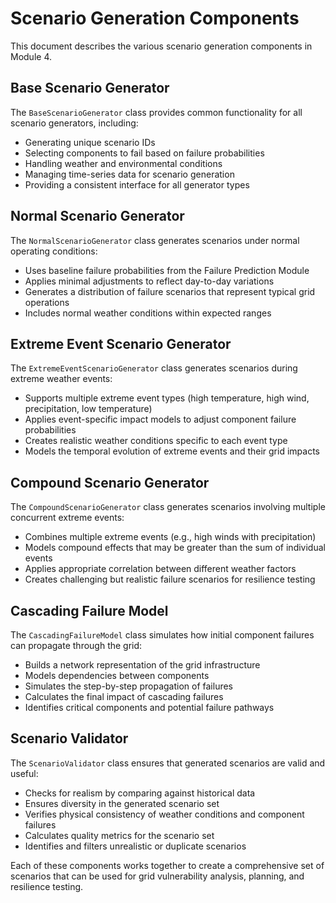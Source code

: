 # Scenario Generation Components

This document describes the various scenario generation components in Module 4.

## Base Scenario Generator

The `BaseScenarioGenerator` class provides common functionality for all scenario generators, including:

- Generating unique scenario IDs
- Selecting components to fail based on failure probabilities
- Handling weather and environmental conditions
- Managing time-series data for scenario generation
- Providing a consistent interface for all generator types

## Normal Scenario Generator

The `NormalScenarioGenerator` class generates scenarios under normal operating conditions:

- Uses baseline failure probabilities from the Failure Prediction Module
- Applies minimal adjustments to reflect day-to-day variations
- Generates a distribution of failure scenarios that represent typical grid operations
- Includes normal weather conditions within expected ranges

## Extreme Event Scenario Generator

The `ExtremeEventScenarioGenerator` class generates scenarios during extreme weather events:

- Supports multiple extreme event types (high temperature, high wind, precipitation, low temperature)
- Applies event-specific impact models to adjust component failure probabilities
- Creates realistic weather conditions specific to each event type
- Models the temporal evolution of extreme events and their grid impacts

## Compound Scenario Generator

The `CompoundScenarioGenerator` class generates scenarios involving multiple concurrent extreme events:

- Combines multiple extreme events (e.g., high winds with precipitation)
- Models compound effects that may be greater than the sum of individual events
- Applies appropriate correlation between different weather factors
- Creates challenging but realistic failure scenarios for resilience testing

## Cascading Failure Model

The `CascadingFailureModel` class simulates how initial component failures can propagate through the grid:

- Builds a network representation of the grid infrastructure
- Models dependencies between components
- Simulates the step-by-step propagation of failures
- Calculates the final impact of cascading failures
- Identifies critical components and potential failure pathways

## Scenario Validator

The `ScenarioValidator` class ensures that generated scenarios are valid and useful:

- Checks for realism by comparing against historical data
- Ensures diversity in the generated scenario set
- Verifies physical consistency of weather conditions and component failures
- Calculates quality metrics for the scenario set
- Identifies and filters unrealistic or duplicate scenarios

Each of these components works together to create a comprehensive set of scenarios that can be used for grid vulnerability analysis, planning, and resilience testing.
